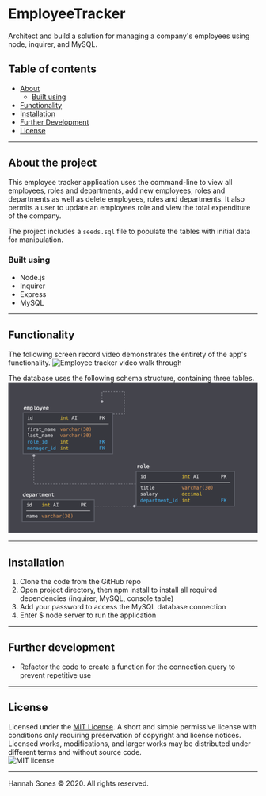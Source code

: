 # EmployeeTracker
Architect and build a solution for managing a company's employees using node, inquirer, and MySQL.

## Table of contents
* [About](#about-the-project)
  * [Built using](#built-using)
* [Functionality](#functionality)
* [Installation](#installation)
* [Further Development](#further-development)
* [License](#license)

----------

## About the project
This employee tracker application uses the command-line to view all employees, roles and departments, add new employees, roles and departments as well as delete employees, roles and departments. It also permits a user to update an employees role and view the total expenditure of the company.

The project includes a `seeds.sql` file to populate the tables with initial data for manipulation.

### Built using
* Node.js
* Inquirer
* Express
* MySQL

----------

## Functionality  
The following screen record video demonstrates the entirety of the app's functionality.
![Employee tracker video walk through](https://github.com/HannahSones/EmployeeTracker/blob/main/assets/EmployeeTracker%20walkthrough.gif)   

The database uses the following schema structure, containing three tables.
![Database schema](https://github.com/HannahSones/EmployeeTracker/blob/main/assets/Database%20schema.png)   

-------------

## Installation
1. Clone the code from the GitHub repo
2. Open project directory, then npm install to install all required dependencies (inquirer, MySQL, console.table)
3. Add your password to access the MySQL database connection
4. Enter $ node server to run the application

-------------
## Further development
* Refactor the code to create a function for the connection.query to prevent repetitive use

------------
## License

Licensed under the [MIT License](https://choosealicense.com/licenses/mit/). A short and simple permissive license with conditions only requiring preservation of copyright and license notices. Licensed works, modifications, and larger works may be distributed under different terms and without source code.   
![MIT license](https://img.shields.io/badge/license-MIT-brightgreen)

-------------

Hannah Sones © 2020. All rights reserved.
